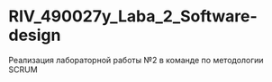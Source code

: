 # RIV_490027y_Laba_2_Software-design
Реализация лабораторной работы №2 в команде по методологии SCRUM
